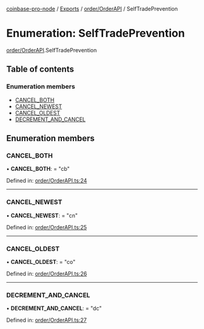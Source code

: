 [coinbase-pro-node](../README.md) / [Exports](../modules.md) / [order/OrderAPI](../modules/order_orderapi.md) / SelfTradePrevention

# Enumeration: SelfTradePrevention

[order/OrderAPI](../modules/order_orderapi.md).SelfTradePrevention

## Table of contents

### Enumeration members

- [CANCEL\_BOTH](order_orderapi.selftradeprevention.md#cancel_both)
- [CANCEL\_NEWEST](order_orderapi.selftradeprevention.md#cancel_newest)
- [CANCEL\_OLDEST](order_orderapi.selftradeprevention.md#cancel_oldest)
- [DECREMENT\_AND\_CANCEL](order_orderapi.selftradeprevention.md#decrement_and_cancel)

## Enumeration members

### CANCEL\_BOTH

• **CANCEL\_BOTH**: = "cb"

Defined in: [order/OrderAPI.ts:24](https://github.com/bennycode/coinbase-pro-node/blob/c3d8f7c/src/order/OrderAPI.ts#L24)

___

### CANCEL\_NEWEST

• **CANCEL\_NEWEST**: = "cn"

Defined in: [order/OrderAPI.ts:25](https://github.com/bennycode/coinbase-pro-node/blob/c3d8f7c/src/order/OrderAPI.ts#L25)

___

### CANCEL\_OLDEST

• **CANCEL\_OLDEST**: = "co"

Defined in: [order/OrderAPI.ts:26](https://github.com/bennycode/coinbase-pro-node/blob/c3d8f7c/src/order/OrderAPI.ts#L26)

___

### DECREMENT\_AND\_CANCEL

• **DECREMENT\_AND\_CANCEL**: = "dc"

Defined in: [order/OrderAPI.ts:27](https://github.com/bennycode/coinbase-pro-node/blob/c3d8f7c/src/order/OrderAPI.ts#L27)
